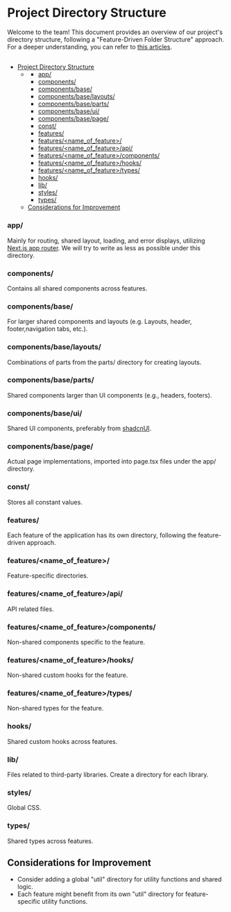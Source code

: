 # Project Directory Structure

Welcome to the team! This document provides an overview of our project's directory structure, following a "Feature-Driven Folder Structure" approach. For a deeper understanding, you can refer to [this articles](https://dev.to/profydev/screaming-architecture-evolution-of-a-react-folder-structure-4g25#indexjs-as-public-api).

##

- [Project Directory Structure](#project-directory-structure)
  - [](#)
    - [app/](#app)
    - [components/](#components)
    - [components/base/](#componentsbase)
    - [components/base/layouts/](#componentsbaselayouts)
    - [components/base/parts/](#componentsbaseparts)
    - [components/base/ui/](#componentsbaseui)
    - [components/base/page/](#componentsbasepage)
    - [const/](#const)
    - [features/](#features)
    - [features/\<name_of_feature\>/](#featuresname_of_feature)
    - [features/\<name_of_feature\>/api/](#featuresname_of_featureapi)
    - [features/\<name_of_feature\>/components/](#featuresname_of_featurecomponents)
    - [features/\<name_of_feature\>/hooks/](#featuresname_of_featurehooks)
    - [features/\<name_of_feature\>/types/](#featuresname_of_featuretypes)
    - [hooks/](#hooks)
    - [lib/](#lib)
    - [styles/](#styles)
    - [types/](#types)
  - [Considerations for Improvement](#considerations-for-improvement)

### app/

Mainly for routing, shared layout, loading, and error displays, utilizing [Next.js app router](https://nextjs.org/docs/app). We will try to write as less as possible under this directory.

### components/

Contains all shared components across features.

### components/base/

For larger shared components and layouts (e.g. Layouts, header, footer,navigation tabs, etc.).

### components/base/layouts/

Combinations of parts from the parts/ directory for creating layouts.

### components/base/parts/

Shared components larger than UI components (e.g., headers, footers).

### components/base/ui/

Shared UI components, preferably from [shadcnUI](https://ui.shadcn.com/docs).

### components/base/page/

Actual page implementations, imported into page.tsx files under the app/ directory.

### const/

Stores all constant values.

### features/

Each feature of the application has its own directory, following the feature-driven approach.

### features/<name_of_feature>/

Feature-specific directories.

### features/<name_of_feature>/api/

API related files.

### features/<name_of_feature>/components/

Non-shared components specific to the feature.

### features/<name_of_feature>/hooks/

Non-shared custom hooks for the feature.

### features/<name_of_feature>/types/

Non-shared types for the feature.

### hooks/

Shared custom hooks across features.

### lib/

Files related to third-party libraries. Create a directory for each library.

### styles/

Global CSS.

### types/

Shared types across features.

## Considerations for Improvement

- Consider adding a global "util" directory for utility functions and shared logic.
- Each feature might benefit from its own "util" directory for feature-specific utility functions.
